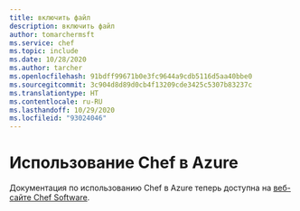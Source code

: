 ```yaml
---
title: включить файл
description: включить файл
author: tomarchermsft
ms.service: chef
ms.topic: include
ms.date: 10/28/2020
ms.author: tarcher
ms.openlocfilehash: 91bdff99671b0e3fc9644a9cdb5116d5aa40bbe0
ms.sourcegitcommit: 3c904d8d89d0cb4f13209cde3425c5307b83237c
ms.translationtype: HT
ms.contentlocale: ru-RU
ms.lasthandoff: 10/29/2020
ms.locfileid: "93024046"
---
```

# <a name="using-chef-with-azure"></a>Использование Chef в Azure

Документация по использованию Chef в Azure теперь доступна на [веб-сайте Chef Software](https://docs.chef.io/azure_portal/).
